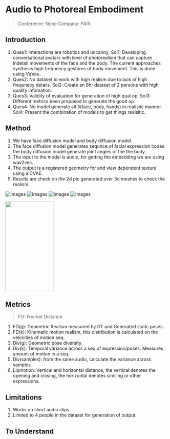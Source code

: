 # Audio to Photoreal Embodiment

> Conference: None
> Company: FAIR

## Introduction
1. Ques1: Interactions are robotics and uncanny; Sol1: Developing conversational avatars with level of photorealism that can capture indetail movements of the face and the body. The current approaches synthesis high frequency gestures of body movement. This is done using VqVae.
2. Ques2: No dataset to work with high realism due to lack of high frequnecy details. Sol2: Create an 8hr dataset of 2 persons with high quality infomation.
3. Ques3: Validity of evaluation for generation of high qual op. Sol3: Different metrics been proposed to generate the good op.
4. Ques4: No model generate all 3(face, body, hands) in realistic manner. Sol4: Present the combination of models to get things realsitic.

## Method
1. We have face diffusion model and body diffusion model.
2. The face diffusion model generates sequnce of facial expression codes the body diffusion model generate joint angles of the the body.
3. The input to the model is audio, for getting the embedding we are using wav2vec.
4. The output is a registered geometry for and view dependent texture using a CVAE.
5. Results are check on the 2d pic generated over 3d meshes to check the realism.


![images](https://drive.google.com/uc?export=view&id1B5QQLRLHFv-5WbtIWoFFzw9y-7KycN_G)
![images](https://drive.google.com/uc?export=view&id=1TIL1gx_O08IPd62qxJMasdbbku6D3QTH)
![images](https://drive.google.com/uc?export=view&id=1tjASN8Er-H_zYhQ0UTUflXyo0zrGkafQ)
![images](https://drive.google.com/uc?export=view&id=15Rw8HCRAbijMmEm8H74iE5x3qVfQL3wO)

<img src="https://drive.google.com/uc?export=view&id1B5QQLRLHFv-5WbtIWoFFzw9y-7KycN_G" width="150" height="280">


## Metrics
> FD: Frechet Distance
1. FD(g): Geometric Realism measured by GT and Generated static poses.
2. FD(k): Kinematic motion realism, this distribution is calculated on the velocities of motion seq.
3. Div(g): Geometric pose diversity.
4. Div(k): Temporal variance across a seq of expression/poses. Measures amount of motion in a seq.
5. Div(samples): from the same audio, calculate the variance across samples.
6. Lipmotion: Vertical and horizontal distance, the vertical denotes the opening and closing, the horizontal denotes similing or other expressions.

## Limitations
1. Works on short audio clips. 
2. Limited to 4 people in the dataset for generation of output.

## To Understand

